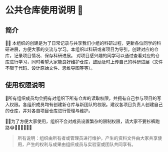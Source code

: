 # 公共仓库使用说明 👋
## 简介
🙋‍♀️ 本组织的创建是为了日常记录与共享我们小组的科研过程，更新各位同学的科研进展，方便大家的交流与学习。本组织以科研或者项目为导引，创建对应的仓库，记录项目情况、保存科研进展。
对项目感兴趣的同学可以通过查看对应的仓库进行学习，同时希望大家能良好维护仓库，鼓励及时上传自己的科研进展（文件不限于代码、设计原始文件、思维导图等等）。

## 使用权限说明
🍿所有组织成员均会拥有对组织下所有仓库的读取权限，并拥有自己参与项目的写入权限。各组织成员均有创建新仓库与新团队的权限。建议各项目负责人创建自己的仓库，并对各自项目仓库进行管理与维护。

👩‍💻为了方便大家使用，组织不会对成员设置繁杂的限制权限，请大家不要衫裤跑路😂🙏🏻🙏🏻🙏🏻

> 所有说明：组织由所有者或管理员进行维护，产生的资料文件由大家共享使用，产生的权利与成果由组织成员与实验室或团队共同享有。
